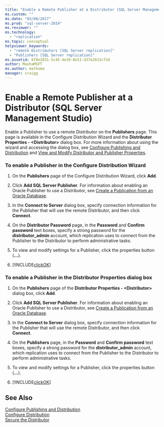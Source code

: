 ```yaml
---
title: "Enable a Remote Publisher at a Distributor (SQL Server Management Studio) | Microsoft Docs"
ms.custom: ""
ms.date: "03/08/2017"
ms.prod: "sql-server-2014"
ms.reviewer: ""
ms.technology: 
  - "replication"
ms.topic: conceptual
helpviewer_keywords: 
  - "remote Distributors [SQL Server replication]"
  - "Publishers [SQL Server replication]"
ms.assetid: 6f8e2831-5c45-4e39-8e51-d37e2813cf3d
author: MashaMSFT
ms.author: mathoma
manager: craigg
---
```

# Enable a Remote Publisher at a Distributor (SQL Server Management Studio)
  Enable a Publisher to use a remote Distributor on the **Publishers** page. This page is available in the Configure Distribution Wizard and the **Distributor Properties - \<Distributor>** dialog box. For more information about using the wizard and accessing the dialog box, see [Configure Publishing and Distribution](configure-publishing-and-distribution.md) and [View and Modify Distributor and Publisher Properties](view-and-modify-distributor-and-publisher-properties.md).  
  
### To enable a Publisher in the Configure Distribution Wizard  
  
1.  On the **Publishers** page of the Configure Distribution Wizard, click **Add**.  
  
2.  Click **Add SQL Server Publisher**. For information about enabling an Oracle Publisher to use a Distributor, see [Create a Publication from an Oracle Database](publish/create-a-publication-from-an-oracle-database.md).  
  
3.  In the **Connect to Server** dialog box, specify connection information for the Publisher that will use the remote Distributor, and then click **Connect**.  
  
4.  On the **Distributor Password** page, in the **Password** and **Confirm password** text boxes, specify a strong password for the **distributor_admin** account, which replication uses to connect from the Publisher to the Distributor to perform administrative tasks.  
  
5.  To view and modify settings for a Publisher, click the properties button (**...**).  
  
6.  [!INCLUDE[clickOK](../../includes/clickok-md.md)]  
  
### To enable a Publisher in the Distributor Properties dialog box  
  
1.  On the **Publishers** page of the **Distributor Properties - \<Distributor>** dialog box, click **Add**.  
  
2.  Click **Add SQL Server Publisher**. For information about enabling an Oracle Publisher to use a Distributor, see [Create a Publication from an Oracle Database](publish/create-a-publication-from-an-oracle-database.md).  
  
3.  In the **Connect to Server** dialog box, specify connection information for the Publisher that will use the remote Distributor, and then click **Connect**.  
  
4.  On the **Publishers** page, in the **Password** and **Confirm password** text boxes, specify a strong password for the **distributor_admin** account, which replication uses to connect from the Publisher to the Distributor to perform administrative tasks.  
  
5.  To view and modify settings for a Publisher, click the properties button (**...**).  
  
6.  [!INCLUDE[clickOK](../../includes/clickok-md.md)]  
  
## See Also  
 [Configure Publishing and Distribution](configure-publishing-and-distribution.md)   
 [Configure Distribution](configure-distribution.md)   
 [Secure the Distributor](security/secure-the-distributor.md)  
  
  
